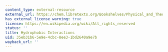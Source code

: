 ```yaml
---
content_type: external-resource
external_url: https://chem.libretexts.org/Bookshelves/Physical_and_Theoretical_Chemistry_Textbook_Maps/Supplemental_Modules_%28Physical_and_Theoretical_Chemistry%29/Physical_Properties_of_Matter/Atomic_and_Molecular_Properties/Intermolecular_Forces/Hydrophobic_Interactions
has_external_license_warning: true
license: https://en.wikipedia.org/wiki/All_rights_reserved
status: ''
title: Hydrophobic Interactions
uid: 35eb31b6-5e9e-4cbc-8ee3-1bd2640a9e7b
wayback_url: ''
---
```

